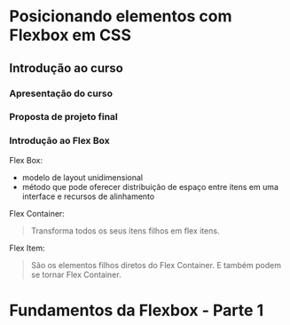 # Posicionando elementos com Flexbox em CSS

## Introdução ao curso
### Apresentação do curso
### Proposta de projeto final
### Introdução ao Flex Box
Flex Box:  
- modelo de layout unidimensional 
- método que pode oferecer distribuição de espaço entre itens em uma interface e recursos de alinhamento  

Flex Container:  
>Transforma todos os seus itens filhos em flex itens.  

Flex Item:
>São os elementos filhos diretos do Flex Container. E também podem se tornar Flex Container.

# Fundamentos da Flexbox - Parte 1